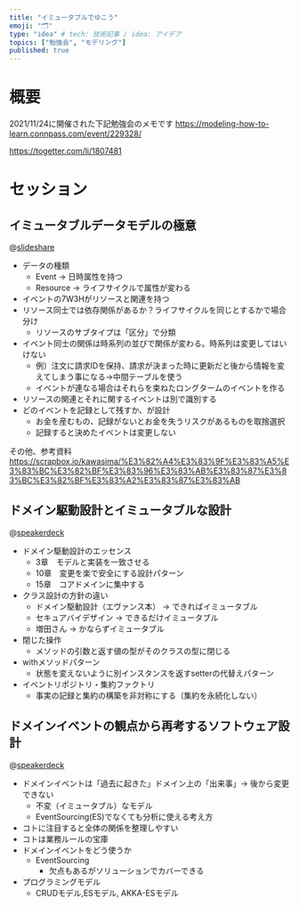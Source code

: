 ```yaml
---
title: "イミュータブルでゆこう"
emoji: "🗂"
type: "idea" # tech: 技術記事 / idea: アイデア
topics: ["勉強会", "モデリング"]
published: true
---
```

# 概要

2021/11/24に開催された下記勉強会のメモです
https://modeling-how-to-learn.connpass.com/event/229328/

https://togetter.com/li/1807481

# セッション

## イミュータブルデータモデルの極意

@[slideshare](u0IknzAHpch6SJ)

- データの種類
  - Event -> 日時属性を持つ
  - Resource -> ライフサイクルで属性が変わる
- イベントの7W3Hがリソースと関連を持つ
- リソース同士では依存関係があるか？ライフサイクルを同じとするかで場合分け
  - リソースのサブタイプは「区分」で分類
- イベント同士の関係は時系列の並びで関係が変わる。時系列は変更してはいけない
  - 例）注文に請求IDを保持、請求が決まった時に更新だと後から情報を変えてしまう事になる->中間テーブルを使う
  - イベントが連なる場合はそれらを束ねたロングタームのイベントを作る
- リソースの関連とそれに関するイベントは別で識別する
- どのイベントを記録として残すか、が設計
  - お金を産むもの、記録がないとお金を失うリスクがあるものを取捨選択
  - 記録すると決めたイベントは変更しない

その他、参考資料
https://scrapbox.io/kawasima/%E3%82%A4%E3%83%9F%E3%83%A5%E3%83%BC%E3%82%BF%E3%83%96%E3%83%AB%E3%83%87%E3%83%BC%E3%82%BF%E3%83%A2%E3%83%87%E3%83%AB

## ドメイン駆動設計とイミュータブルな設計

@[speakerdeck](5adc79d3eae8437fb09d740b9f3bb155)

- ドメイン駆動設計のエッセンス
  - 3章　モデルと実装を一致させる
  - 10章　変更を楽で安全にする設計パターン
  - 15章　コアドメインに集中する
- クラス設計の方針の違い
  - ドメイン駆動設計（エヴァンス本） -> できればイミュータブル
  - セキュアバイデザイン -> できるだけイミュータブル
  - 増田さん -> かならずイミュータブル
- 閉じた操作
  - メソッドの引数と返す値の型がそのクラスの型に閉じる
- withメソッドパターン
  - 状態を変えないように別インスタンスを返すsetterの代替えパターン
- イベントリポジトリ・集約ファクトリ
  - 事実の記録と集約の構築を非対称にする（集約を永続化しない）

## ドメインイベントの観点から再考するソフトウェア設計

@[speakerdeck](30e0cbe9a8ee4078af0f3508e3af54fa)

- ドメインイベントは「過去に起きた」ドメイン上の「出来事」-> 後から変更できない
  - 不変（イミュータブル）なモデル
  - EventSourcing(ES)でなくても分析に使える考え方
- コトに注目すると全体の関係を整理しやすい
- コトは業務ルールの宝庫
- ドメインイベントをどう使うか
  - EventSourcing
    - 欠点もあるがソリューションでカバーできる
- プログラミングモデル
  - CRUDモデル,ESモデル, AKKA-ESモデル
